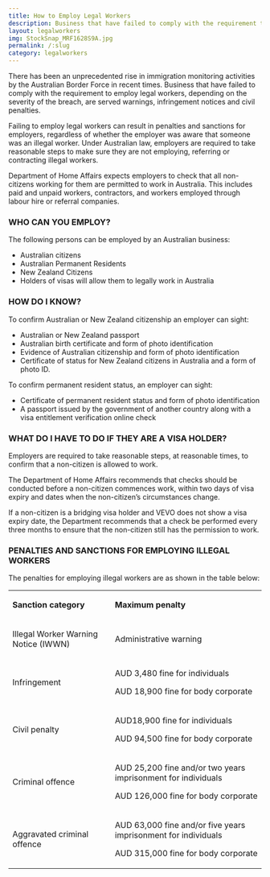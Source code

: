 ```yaml
---
title: How to Employ Legal Workers
description: Business that have failed to comply with the requirement to employ legal workers, depending on the severity of the breach, are served warnings, infringement notices and civil penalties
layout: legalworkers
img: StockSnap_MRF1628S9A.jpg
permalink: /:slug
category: legalworkers
---
```


There has been an unprecedented rise in immigration monitoring activities by the Australian Border Force in recent times. Business that have failed to comply with the requirement to employ legal workers, depending on the severity of the breach, are served warnings, infringement notices and civil penalties.  

Failing to employ legal workers can result in penalties and sanctions for employers, regardless of whether the employer was aware that someone was an illegal worker.  Under Australian law, employers are required to take reasonable steps to make sure they are not employing, referring or contracting illegal workers. 

Department of Home Affairs expects employers to check that all non-citizens working for them are permitted to work in Australia. This includes paid and unpaid workers, contractors, and workers employed through labour hire or referral companies. 


### WHO CAN YOU EMPLOY?

The following persons can be employed by an Australian business: 
+ Australian citizens
+ Australian Permanent Residents
+ New Zealand Citizens
+ Holders of visas will allow them to legally work in Australia

### HOW DO I KNOW?

To confirm Australian or New Zealand citizenship an employer can sight:

+ Australian or New Zealand passport
+ Australian birth certificate and form of photo identification
+ Evidence of Australian citizenship and form of photo identification
+ Certificate of status for New Zealand citizens in Australia and a form of photo ID.

To confirm permanent resident status, an employer can sight:

+ Certificate of permanent resident status and form of photo identification
+ A passport issued by the government of another country along with a visa entitlement verification online check


### WHAT DO I HAVE TO DO IF THEY ARE A VISA HOLDER?

Employers are required to take reasonable steps, at reasonable times, to confirm that a non-citizen is allowed to work.

The Department of Home Affairs recommends that checks should be conducted before a non-citizen commences work, within two days of visa expiry and dates when the non-citizen’s circumstances change.

If a non-citizen is a bridging visa holder and VEVO does not show a visa expiry date, the Department recommends that a check be performed every three months to ensure that the non-citizen still has the permission to work. 

### PENALTIES AND SANCTIONS FOR EMPLOYING ILLEGAL WORKERS	

The penalties for employing illegal workers are as shown in the table below:

<table class="table table-bordered">
<tbody>
<tr>
<td>
<p><strong>Sanction category</strong></p>
</td>
<td>
<p><strong>Maximum penalty</strong></p>
</td>
</tr>
<tr>
<td>
<p>Illegal Worker Warning Notice (IWWN)</p>
</td>
<td>
<p>Administrative warning</p>
</td>
</tr>
<tr>
<td>
<p>Infringement</p>
</td>
<td>
<p>AUD 3,480 fine for individuals</p>
<p>AUD 18,900 fine for body corporate</p>
</td>
</tr>
<tr>
<td>
<p>Civil penalty</p>
</td>
<td>
<p>AUD18,900 fine for individuals</p>
<p>AUD 94,500 fine for body corporate</p>
</td>
</tr>
<tr>
<td>
<p>Criminal offence</p>
</td>
<td>
<p>AUD 25,200 fine and/or two years imprisonment for individuals</p>
<p>AUD 126,000 fine for body corporate</p>
</td>
</tr>
<tr>
<td>
<p>Aggravated criminal offence</p>
</td>
<td>
<p>AUD 63,000 fine and/or five years imprisonment for individuals</p>
<p>AUD 315,000 fine for body corporate</p>
</td>
</tr>
</tbody>
</table>
